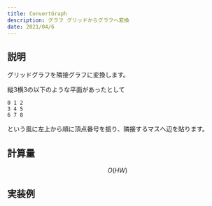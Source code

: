 ```yaml
---
title: ConvertGraph
description: グラフ グリッドからグラフへ変換
date: 2021/04/6
---
```


## 説明
グリッドグラフを隣接グラフに変換します。  

縦3横3の以下のような平面があったとして
```
0 1 2
3 4 5
6 7 8
```
という風に左上から順に頂点番号を振り、隣接するマスへ辺を貼ります。

## 計算量
$$
O(HW)
$$

## 実装例

```cpp import=/assets/Library/graph/convertgraph.cpp
```
